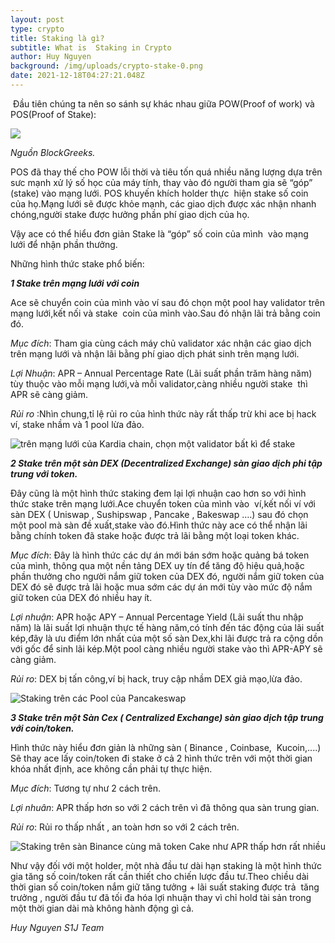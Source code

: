 ```yaml
---
layout: post
type: crypto
title: Staking là gì?
subtitle: What is  Staking in Crypto
author: Huy Nguyen
background: /img/uploads/crypto-stake-0.png
date: 2021-12-18T04:27:21.048Z
---
```

<!--StartFragment-->

 Đầu tiên chúng ta nên so sánh sự khác nhau giữa POW(Proof of work) và POS(Proof of Stake):

![](/img/uploads/crypto-stake-1.png)

*Nguồn BlockGreeks.*

POS đã thay thế cho POW lỗi thời và tiêu tốn quá nhiều năng lượng dựa trên sưc mạnh xử lý số học của máy tính, thay vào đó người tham gia sẽ “góp” (stake) vào mạng lưới. POS khuyến khích holder thực  hiện stake số coin của họ.Mạng lưới sẽ được khỏe mạnh, các giao dịch được xác nhận nhanh chóng,người stake được hưởng phần phí giao dịch của họ.

Vậy ace có thể hiểu đơn giản Stake là “góp” số coin của mình  vào mạng lưới để nhận phần thưởng.

Những hình thức stake phổ biến:

***1 Stake trên mạng lưới với coin***

Ace sẽ chuyển coin của mình vào ví sau đó chọn một pool hay validator trên mạng lưới,kết nối và stake  coin của mình vào.Sau đó nhận lãi trả bằng coin đó.

*Mục đích*: Tham gia cùng cách máy chủ validator xác nhận các giao dịch trên mạng lưới và nhận lãi bằng phí giao dịch phát sinh trên mạng lưới.

*Lợi Nhuận*: APR – Annual Percentage Rate (Lãi suất phần trăm hàng năm) tùy thuộc vào mỗi mạng lưới,và mỗi validator,càng nhiều người stake  thì APR sẽ càng giảm. 

*Rủi ro* :Nhìn chung,tỉ lệ rủi ro của hình thức này rất thấp trừ khi ace bị hack ví, stake nhầm và 1 pool lừa đảo.

![trên mạng lưới  của Kardia chain, chọn một validator bất kì để stake](/img/uploads/crypto-stake-2.png)

***2 Stake trên một sàn DEX (Decentralized Exchange) sàn giao dịch phi tập trung với token.***

Đây cũng là một hình thức staking đem lại lợi nhuận cao hơn so với hình thức stake trên mạng lưới.Ace chuyển token của mình vào  ví,kết nối ví với sàn DEX ( Uniswap , Sushipswap , Pancake , Bakeswap ….) sau đó chọn một pool mà sàn đề xuất,stake vào đó.Hình thức này ace có thể nhận lãi bằng chính token đã stake hoặc được trả lãi bằng một loại token khác.

*Mục đích*: Đây là hình thức các dự án mới bán sớm hoặc quảng bá token của mình, thông qua một nền tảng DEX uy tín để tăng độ hiệu quả,hoặc phần thưởng cho người nắm giữ token của DEX đó, người nắm giữ token của DEX đó sẽ được trả lãi hoặc mua sớm các dự án mới tùy vào mức độ nắm giữ token của DEX đó nhiều hay ít.

*Lợi nhuận*: APR hoặc APY – Annual Percentage Yield (Lãi suất thu nhập năm) là lãi suất lợi nhuận thực tế hàng năm,có tính đến tác động của lãi suất kép,đây là ưu điểm lớn nhất của một số sàn Dex,khi lãi được trả ra cộng dồn với gốc để sinh lãi kép.Một pool càng nhiều người stake vào thì APR-APY sẽ càng giảm.

*Rủi ro*: DEX bị tấn công,ví bị hack, truy cập nhầm DEX giả mạo,lừa đảo.

![Staking trên các Pool của Pancakeswap](/img/uploads/crypto-stake-3.png)

***3 Stake trên một Sàn Cex ( Centralized Exchange) sàn giao dịch tập trung với coin/token.***

Hình thức này hiểu đơn giản là những sàn ( Binance , Coinbase,  Kucoin,....) Sẽ thay ace lấy coin/token đi stake ở cả 2 hình thức trên với một thời gian khóa nhất định, ace không cần phải tự thực hiện.

*Mục đích*: Tương tự như 2 cách trên.

*Lợi nhuân*: APR thấp hơn so với 2 cách trên vì đã thông qua sàn trung gian.

*Rủi ro*: Rủi ro thấp nhất , an  toàn hơn so với 2 cách trên.

![Staking trên sàn Binance cùng mã token Cake như APR thấp hơn rất nhiều](/img/uploads/crypto-stake-4.png)

Như vậy đối với một holder, một nhà đầu tư dài hạn staking là một hình thức gia tăng số coin/token rất cần thiết cho chiến lược đầu tư.Theo chiều dài thời gian số coin/token nắm giữ tăng tưởng + lãi suất staking được trả  tăng trưởng , người đầu tư đã tối đa hóa lợi nhuận thay vì chỉ hold tài sản trong một thời gian dài mà không hành động gì cả.

*Huy Nguyen S1J Team*

<!--EndFragment-->